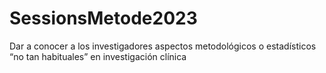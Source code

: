 # SessionsMetode2023
Dar a conocer a los investigadores aspectos metodológicos o estadísticos “no tan habituales” en investigación clínica
